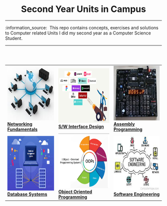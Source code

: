 <h1 align="center">Second Year Units in Campus</h1>
<hr/>
:information_source: &nbsp;This repo contains concepts, exercises and solutions to Computer related Units I did my second year as a Computer Science Student.
<hr/>
<br/>
<br/>
<table margin-left="auto" margin-right="auto" >
<tr>
<td><a href="./0x01-COMP_215/README.md"><img src="./docs/images/networking.jpeg" width="175px;" height="175px;" alt="networking-fundmentals"/></a><br /><b><a href="./0x01-COMP_215/README.md">Networking Fundamentals</a></b></a></td>
<td><a href="./0x02-COMP_216/README.md"><img src="./docs/images/interface.png" width="180px;" height="175px;" alt="interface-desing"/></a><br /><b><a href="./0x02-COMP_216/README.md">S/W  Interface Design</a></b></a></td>
<td><a href="./0x03-COMP_211/README.md"><img src="./docs/images/assembly.jpeg" width="180px;" height="175px;" alt="assemly-programming"/></a><br /><b><a href="./0x04-COMP_211/README.md">Assembly Programming</a></b></a></td>
</tr>

<tr>
<td><a href="./0x06-COMP_213/README.md"><img src="./docs/images/dbms.jpeg" width="175px;" height="175px;" alt="networking-fundmentals"/></a><br /><b><a href="./0x05-COMP_214/README.md">Database Systems</a></b></a></td>
<td><a href="./0x06-COMP_213/README.md"><img src="./docs/images/oop.png" width="175px;" height="175px;" alt="object-oriented-programmig"/></a><br /><b><a href="./0x06-COMP_213/README.md">Object Oriented Programming</a></b></a></td>
<td><a href="./0x04-COMP_212/README.md"><img src="./docs/images/software-engineering.jpeg" width="175px;" height="175px;" alt="object-oriented-programmig"/></a><br /><b><a href="./0x04-COMP_212/README.md">Software Engineering</a></b></a></td>
</tr>
</table>

 